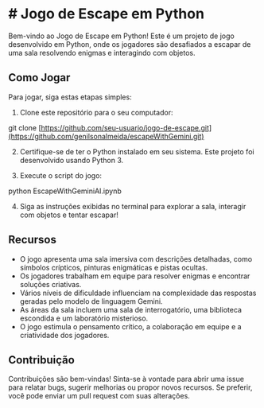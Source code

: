 # # Jogo de Escape em Python

Bem-vindo ao Jogo de Escape em Python! Este é um projeto de jogo desenvolvido em Python, onde os jogadores são desafiados a escapar de uma sala resolvendo enigmas e interagindo com objetos.

## Como Jogar

Para jogar, siga estas etapas simples:

1. Clone este repositório para o seu computador:

git clone [https://github.com/seu-usuario/jogo-de-escape.git](https://github.com/genilsonalmeida/escapeWithGemini.git)

2. Certifique-se de ter o Python instalado em seu sistema. Este projeto foi desenvolvido usando Python 3.

3. Execute o script do jogo:

python EscapeWithGeminiAI.ipynb

4. Siga as instruções exibidas no terminal para explorar a sala, interagir com objetos e tentar escapar!

## Recursos

- O jogo apresenta uma sala imersiva com descrições detalhadas, como símbolos crípticos, pinturas enigmáticas e pistas ocultas.
- Os jogadores trabalham em equipe para resolver enigmas e encontrar soluções criativas.
- Vários níveis de dificuldade influenciam na complexidade das respostas geradas pelo modelo de linguagem Gemini.
- As áreas da sala incluem uma sala de interrogatório, uma biblioteca escondida e um laboratório misterioso.
- O jogo estimula o pensamento crítico, a colaboração em equipe e a criatividade dos jogadores.

## Contribuição

Contribuições são bem-vindas! Sinta-se à vontade para abrir uma issue para relatar bugs, sugerir melhorias ou propor novos recursos. Se preferir, você pode enviar um pull request com suas alterações.

